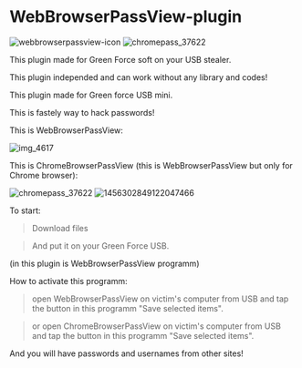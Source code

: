 # WebBrowserPassView-plugin
![webbrowserpassview-icon](https://user-images.githubusercontent.com/43011806/46359326-b0865d80-c671-11e8-85b7-043be5353632.png)
![chromepass_37622](https://user-images.githubusercontent.com/43011806/46678213-cdc8a800-cbec-11e8-9e4a-2ca14d99a217.png)

This plugin made for Green Force soft on your USB stealer.

This plugin independed and can work without any library and codes!

This plugin made for Green force USB mini.

This is fastely way to hack passwords!

This is WebBrowserPassView:

![img_4617](https://user-images.githubusercontent.com/43011806/46586686-9f32bc00-ca8a-11e8-8288-399ca15d9aba.JPG)

This is ChromeBrowserPassView (this is WebBrowserPassView but only for Chrome browser):

![chromepass_37622](https://user-images.githubusercontent.com/43011806/46678213-cdc8a800-cbec-11e8-9e4a-2ca14d99a217.png)
![1456302849122047466](https://user-images.githubusercontent.com/43011806/46678216-cef9d500-cbec-11e8-8272-5e1775961c5b.jpg)

To start:

> Download files

> And put it on your Green Force USB.

(in this plugin is WebBrowserPassView programm)

How to activate this programm:

> open WebBrowserPassView on victim's computer from USB and tap the button in this programm "Save selected items".

> or open ChromeBrowserPassView on victim's computer from USB and tap the button in this programm "Save selected items".

And you will have passwords and usernames from other sites!

